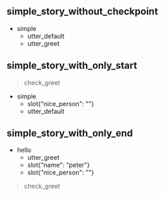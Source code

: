 ## simple_story_without_checkpoint
* simple                       <!-- user utterance in _intent[entities] format -->
    - utter_default
    - utter_greet

## simple_story_with_only_start
> check_greet                   <!-- checkpoints at the start define entry points -->
* simple
    - slot{"nice_person": ""}
    - utter_default

## simple_story_with_only_end
* hello
    - utter_greet
    - slot{"name": "peter"}
    - slot{"nice_person": ""}
> check_greet                   <!-- checkpoint defining the end of this turn -->
